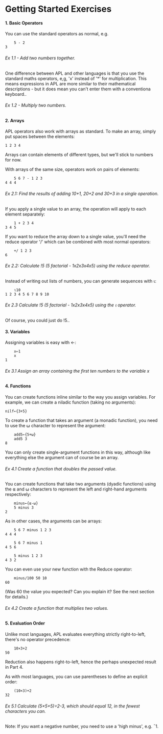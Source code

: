 Getting Started Exercises
=========================

#### 1. Basic Operators

You can use the standard operators as normal, e.g.

        5 - 2
    3

###### Ex 1.1 - Add two numbers together.

One difference between APL and other languages is that you use the standard maths operators, e,g, 'x' instead of '*' for multiplication.  This means expressions in APL are more similar to their mathematical descriptions - but it does mean you can't enter them with a conventiona keyboard..

###### Ex 1.2 - Multiply two numbers.

#### 2. Arrays

APL operators also work with arrays as standard.  To make an array, simply put spaces between the elements:

    1 2 3 4

Arrays can contain elements of different types, but we'll stick to numbers for now.

With arrays of the same size, operators work on pairs of elements:

        5 6 7 - 1 2 3
    4 4 4

###### Ex 2.1: Find the results of adding 10+1, 20+2 and 30+3 in a single operation.

If you apply a single value to an array, the operation will apply to each element separately:

        1 + 2 3 4
    3 4 5

If you want to reduce the array down to a single value, you'll need the reduce operator '/' which can be combined with most normal operators:

        +/ 1 2 3
    6

###### Ex 2.2: Calculate !5 (5 factorial - 1x2x3x4x5) using the reduce operator.

Instead of writing out lists of numbers, you can generate sequences with ⍳:

        ⍳10
    1 2 3 4 5 6 7 8 9 10
    
###### Ex 2.3 Calculate !5 (5 factorial - 1x2x3x4x5) using the ⍳ operator.

Of course, you could just do !5..

#### 3. Variables

Assigning variables is easy with ←:

        x←1
        x
    1

###### Ex 3.1 Assign an array containing the first ten numbers to the variable x

#### 4. Functions

You can create functions inline similar to the way you assign variables.  For example, we can create a niladic function (taking no arguments):

    nilf←{3+5}
    
To create a function that takes an argument (a monadic function), you need to use the ⍵ character to represent the argument:

        add5←{5+⍵}
        add5 3
    8

You can only create single-argument functions in this way, although like everything else the argument can of course be an array.

###### Ex 4.1 Create a function that doubles the passed value.

You can create functions that take two arguments (dyadic functions) using the ⍺ and ⍵ characters to represent the left and right-hand arguments respectively:

        minus←{⍺-⍵}
        5 minus 3
    2

As in other cases, the arguments can be arrays:

        5 6 7 minus 1 2 3
    4 4 4
    
        5 6 7 minus 1
    4 5 6
    
        5 minus 1 2 3
    4 3 2
  
You can even use your new function with the Reduce operator:

        minus/100 50 10
    60
    
(Was 60 the value you expected?  Can you explain it?  See the next section for details.)

###### Ex 4.2 Create a function that multiplies two values.

#### 5. Evaluation Order

Unlike most languages, APL evaluates everything strictly right-to-left, there's no operator precedence:

        10×3+2
    50
    
Reduction also happens right-to-left, hence the perhaps unexpected result in Part 4.

As with most languages, you can use parentheses to define an explicit order:

        (10×3)+2
    32
    
###### Ex 5.1 Calculate (5×5+5)÷2-3, which should equal 12, in the fewest characters you can.

Note: If you want a negative number, you need to use a 'high minus', e.g. ¯1.
